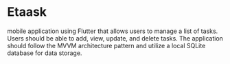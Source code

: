 # Etaask
mobile application using Flutter that allows users to manage a list of tasks. Users should be able to add, view, update, and delete tasks. The application should follow the MVVM architecture pattern and utilize a local SQLite database for data storage.
